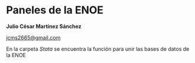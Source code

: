 # Paneles de la ENOE
**Julio César Martínez Sánchez**

<a href="mailto:jcms2665@gmail.com">jcms2665@gmail.com</a>

En la carpeta  *Stata* se encuentra la función para unir las bases de datos de la ENOE
